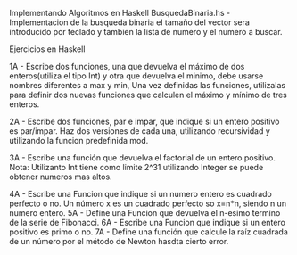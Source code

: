 Implementando Algoritmos en Haskell
BusquedaBinaria.hs - Implementacion de la busqueda binaria el tamaño del vector sera introducido por teclado y tambien la lista de numero y el numero a buscar.


Ejercicios en Haskell

1A - Escribe dos funciones, una que devuelva el máximo de dos enteros(utiliza el tipo Int) y otra
que devuelva el minimo, debe usarse nombres diferentes a max y min, Una vez definidas las funciones, 
utilizalas para definir dos nuevas funciones que calculen el máximo y mínimo de tres enteros.

2A - Escribe dos funciones, par e impar, que indique si un entero positivo es par/impar. Haz dos
versiones de cada una, utilizando recursividad y utilizando la funcion predefinida mod.

3A - Escribe una función que devuelva el factorial de un entero positivo.
    Nota: Utilizanto Int tiene como limite 2^31 utilizando Integer se puede obtener numeros mas altos.

4A - Escribe una Funcion que indique si un numero entero es cuadrado perfecto o no. Un número x es un cuadrado perfecto so x=n*n, siendo n un numero entero.
5A - Define una Funcion que devuelva el n-esimo termino de la serie de Fibonacci.
6A - Escribe una Funcion que indique si un entero positivo es primo o no.
7A - Define una función que calcule la raíz cuadrada de un número por el método de Newton hasdta cierto error.


